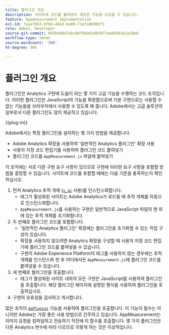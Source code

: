 ```yaml
---
title: 플러그인 개요
description: 사이트에 코드를 붙여넣어 새로운 기능을 도입할 수 있습니다.
feature: Appmeasurement Implementation
exl-id: faae7963-078d-40ad-ba09-71efa0b90df1
role: Admin, Developer
source-git-commit: 665bd68d7ebc08f0da02d93977ee0b583e1a28e6
workflow-type: tm+mt
source-wordcount: '308'
ht-degree: 96%

---
```


# 플러그인 개요

플러그인은 Analytics 구현에 도움이 되는 몇 가지 고급 기능을 수행하는 코드 조각입니다. 이러한 플러그인은 JavaScript의 기능을 확장함으로써 기본 구현으로는 사용할 수 없는 기능들을 브라우저에서 사용할 수 있도록 해 줍니다. Adobe에서는 고급 솔루션의 일부로서 다른 플러그인도 많이 제공하고 있습니다.

{{plug-in}}

Adobe에서는 특정 플러그인을 설치하는 몇 가지 방법을 제공합니다.

* Adobe Analytics 확장을 사용하여 &#39;일반적인 Analytics 플러그인&#39; 확장 사용
* 사용자 지정 코드 편집기를 사용하여 플러그인 코드 붙여넣기
* 플러그인 코드를 `AppMeasurement.js` 파일에 붙여넣기

각 조직에는 서로 다른 구현 요구 사항이 있으므로 구현에 이러한 요구 사항을 포함할 방법을 결정할 수 있습니다. 사이트에 코드를 포함할 때에는 다음 기준을 충족하는지 확인하십시오.

1. 먼저 Analytics 추적 개체 ([`s_gi`](../functions/s-gi.md) 사용)를 인스턴스화합니다.
   * 태그가 활성화된 사이트는 Adobe Analytics가 로드될 때 추적 개체를 자동으로 인스턴스화합니다.
   * `AppMeasurement.js`를 사용하는 구현은 일반적으로 JavaScript 파일의 맨 위에 있는 추적 개체를 초기화합니다.
2. 두 번째로 플러그인 코드를 포함합니다.
   * &#39;일반적인 Analytics 플러그인&#39; 확장에는 플러그인을 초기화할 수 있는 작업 구성이 있습니다.
   * 확장을 사용하지 않으려면 Analytics 확장을 구성할 때 사용자 지정 코드 편집기에 플러그인 코드를 붙여넣을 수 있습니다.
   * 구현이 Adobe Experience Platform의 태그를 사용하지 않는 경우에는 추적 개체를 인스턴스화 한 후 어디에서든 `AppMeasurement.js`에 플러그인 코드를 붙여넣을 수 있습니다.
3. 세 번째로 플러그인을 호출합니다.
   * 태그가 활성화된 사이트 내외의 모든 구현은 JavaScript를 사용하여 플러그인을 호출합니다. 해당 플러그인 페이지에 설명된 형식을 사용하여 플러그인을 호출하십시오.
4. 구현의 유효성을 검사하고 게시합니다.

많은 조직이 [`doPlugins`](../functions/doplugins.md) 기능을 사용하여 플러그인을 호출합니다. 이 기능이 필수는 아니지만 Adobe는 가장 좋은 사용 방법으로 간주하고 있습니다. AppMeasurement는 이미지 요청을 컴파일하고 전송하기 직전에 이 함수를 호출합니다. 몇 가지 플러그인은 다른 Analytics 변수에 따라 다르므로 이렇게 하는 것은 이상적입니다.
